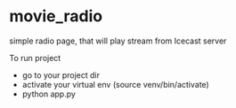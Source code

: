 # movie_radio
simple radio page, that will play stream from Icecast server


To run project

- go to your project dir
- activate your virtual env
(source venv/bin/activate)
- python app.py
 